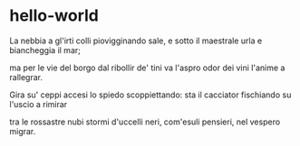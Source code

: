 # hello-world

La nebbia a gl'irti colli
piovigginando sale,
e sotto il maestrale
urla e biancheggia il mar;

ma per le vie del borgo
dal ribollir de' tini
va l'aspro odor dei vini
l'anime a rallegrar.

Gira su' ceppi accesi
lo spiedo scoppiettando:
sta il cacciator fischiando
su l'uscio a rimirar

tra le rossastre nubi 
stormi d'uccelli neri,
com'esuli pensieri,
nel vespero migrar.
